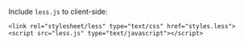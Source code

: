 Include `less.js` to client-side:

    <link rel="stylesheet/less" type="text/css" href="styles.less">
    <script src="less.js" type="text/javascript"></script>
